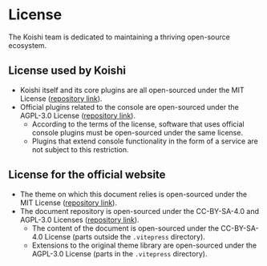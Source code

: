 # License

The Koishi team is dedicated to maintaining a thriving open-source ecosystem.

## License used by Koishi

- Koishi itself and its core plugins are all open-sourced under the MIT License ([repository link](https://github.com/koishijs/koishi)).
- Official plugins related to the console are open-sourced under the AGPL-3.0 License ([repository link](https://github.com/koishijs/webui)).
  - According to the terms of the license, software that uses official console plugins must be open-sourced under the same license.
  - Plugins that extend console functionality in the form of a service are not subject to this restriction.

## License for the official website

- The theme on which this document relies is open-sourced under the MIT License ([repository link](https://github.com/koishijs/theme)).
- The document repository is open-sourced under the CC-BY-SA-4.0 and AGPL-3.0 Licenses ([repository link](https://github.com/koishijs/docs)).
  - The content of the document is open-sourced under the CC-BY-SA-4.0 License (parts outside the `.vitepress` directory).
  - Extensions to the original theme library are open-sourced under the AGPL-3.0 License (parts in the `.vitepress` directory).
